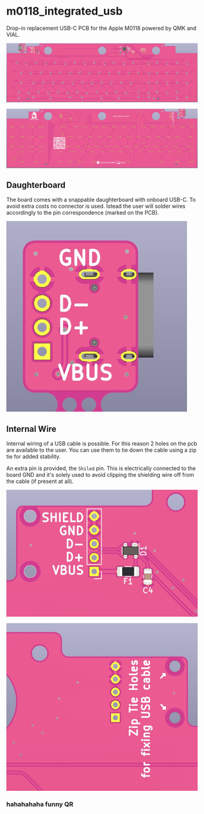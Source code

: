 # m0118_integrated_usb

Drop-in replacement USB-C PCB for the Apple M0118 powered by QMK and VIAL.

![Top PCB](Assets/top.jpg)

![Bottom PCB](Assets/bottom.jpg)

## Daughterboard
The board comes with a snappable daughterboard with onboard USB-C. To avoid extra costs no connector is used. Istead the user will solder wires accordingly to the pin correspondence (marked on the PCB).

![USBC bottom PCB](Assets/USBC_bottom.jpg)

## Internal Wire
Internal wiring of a USB cable is possible. For this reason 2 holes on the pcb are available to the user. You can use them to tie down the cable using a zip tie for added stability.

An extra pin is provided, the `Shiled` pin. This is electrically connected to the board GND and it's solely used to avoid clipping the shielding wire off from the cable (if present at all).

![Top Holes](Assets/top_holes.jpg)

![Bottom Holes](Assets/bottom_holes.jpg)

### hahahahaha funny QR

